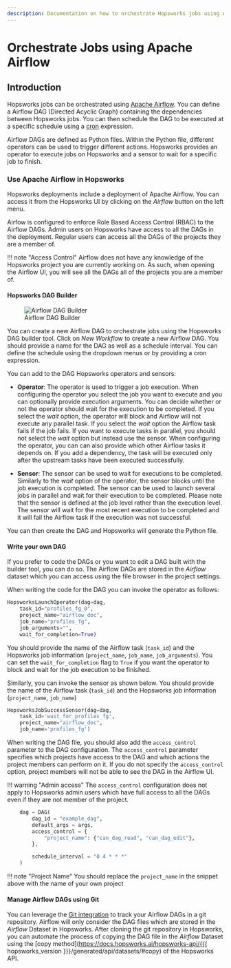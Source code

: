 ```yaml
---
description: Documentation on how to orchestrate Hopsworks jobs using Apache Airflow
--- 
```


# Orchestrate Jobs using Apache Airflow

## Introduction 

Hopsworks jobs can be orchestrated using [Apache Airflow](https://airflow.apache.org/). You can define a Airflow DAG (Directed Acyclic Graph) containing the dependencies between Hopsworks jobs. 
You can then schedule the DAG to be executed at a specific schedule using a [cron](https://en.wikipedia.org/wiki/Cron) expression.

Airflow DAGs are defined as Python files. Within the Python file, different operators can be used to trigger different actions. Hopsworks provides an operator to execute jobs on Hopsworks and a sensor to wait for a specific job to finish.

### Use Apache Airflow in Hopsworks 

Hopsworks deployments include a deployment of Apache Airflow. You can access it from the Hopsworks UI by clicking on the _Airflow_ button on the left menu.

Airfow is configured to enforce Role Based Access Control (RBAC) to the Airflow DAGs. Admin users on Hopsworks have access to all the DAGs in the deployment. Regular users can access all the DAGs of the projects they are a member of.

!!! note "Access Control"
    Airflow does not have any knowledge of the Hopsworks project you are currently working on. As such, when opening the Airflow UI, you will see all the DAGs all of the projects you are a member of.

#### Hopsworks DAG Builder 

<figure>
  <img src="../../../../assets/images/guides/airflow/airflow_dag_builder.png" alt="Airflow DAG Builder"/>
  <figcaption>Airflow DAG Builder</figcaption>
</figure>

You can create a new Airflow DAG to orchestrate jobs using the Hopsworks DAG builder tool. Click on _New Workflow_ to create a new Airflow DAG. You should provide a name for the DAG as well as a schedule interval. You can define the schedule using the dropdown menus or by providing a cron expression.

You can add to the DAG Hopsworks operators and sensors:

- **Operator**: The operator is used to trigger a job execution. When configuring the operator you select the job you want to execute and you can optionally provide execution arguments. You can decide whether or not the operator should wait for the execution to be completed. If you select the _wait_ option, the operator will block and Airflow will not execute any parallel task. If you select the _wait_ option the Airflow task fails if the job fails. If you want to execute tasks in parallel, you should not select the _wait_ option but instead use the sensor. When configuring the operator, you can can also provide which other Airflow tasks it depends on. If you add a dependency, the task will be executed only after the upstream tasks have been executed successfully. 

- **Sensor**: The sensor can be used to wait for executions to be completed. Similarly to the _wait_ option of the operator, the sensor blocks until the job execution is completed. The sensor can be used to launch several jobs in parallel and wait for their execution to be completed. Please note that the sensor is defined at the job level rather than the execution level. The sensor will wait for the most recent execution to be completed and it will fail the Airflow task if the execution was not successful. 

You can then create the DAG and Hopsworks will generate the Python file. 

#### Write your own DAG 

If you prefer to code the DAGs or you want to edit a DAG built with the builder tool, you can do so. The Airflow DAGs are stored in the _Airflow_ dataset which you can access using the file browser in the project settings.

When writing the code for the DAG you can invoke the operator as follows:

```python
HopsworksLaunchOperator(dag=dag,
	task_id="profiles_fg_0",
	project_name="airflow_doc",
	job_name="profiles_fg",
	job_arguments="",
	wait_for_completion=True)
```

You should provide the name of the Airflow task (`task_id`) and the Hopsworks job information (`project_name`, `job_name`, `job_arguments`). You can set the `wait_for_completion` flag to `True` if you want the operator to block and wait for the job execution to be finished.

Similarly, you can invoke the sensor as shown below. You should provide the name of the Airflow task (`task_id`) and the Hopsworks job information (`project_name`, `job_name`) 

```python
HopsworksJobSuccessSensor(dag=dag,
    task_id='wait_for_profiles_fg',
	project_name="airflow_doc",
    job_name='profiles_fg')
```

When writing the DAG file, you should also add the `access_control` parameter to the DAG configuration. The `access_control` parameter specifies which projects have access to the DAG and which actions the project members can perform on it. If you do not specify the `access_control` option, project members will not be able to see the DAG in the Airflow UI.

!!! warning "Admin access"
    The `access_control` configuration does not apply to Hopsworks admin users which have full access to all the DAGs even if they are not member of the project. 

```python
    dag = DAG(
        dag_id = "example_dag",
        default_args = args,
        access_control = {
            "project_name": {"can_dag_read", "can_dag_edit"},
        },

        schedule_interval = "0 4 * * *"
    )
```

!!! note "Project Name"
    You should replace the `project_name` in the snippet above with the name of your own project

#### Manage Airflow DAGs using Git

You can leverage the [Git integration](../git/clone_repo.md) to track your Airflow DAGs in a git repository. Airflow will only consider the DAG files which are stored in the _Airflow_ Dataset in Hopsworks. 
After cloning the git repository in Hopsworks, you can automate the process of copying the DAG file in the _Airflow_ Dataset using the [copy method](https://docs.hopsworks.ai/hopsworks-api/{{{ hopsworks_version }}}/generated/api/datasets/#copy) of the Hopsworks API.